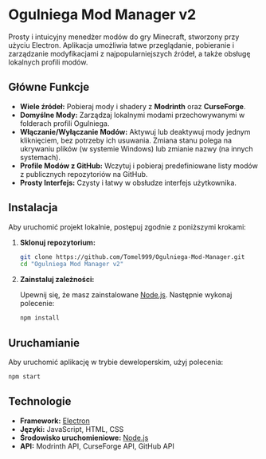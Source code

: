 # Ogulniega Mod Manager v2

Prosty i intuicyjny menedżer modów do gry Minecraft, stworzony przy użyciu Electron. Aplikacja umożliwia łatwe przeglądanie, pobieranie i zarządzanie modyfikacjami z najpopularniejszych źródeł, a także obsługę lokalnych profili modów.

## Główne Funkcje

- **Wiele źródeł:** Pobieraj mody i shadery z **Modrinth** oraz **CurseForge**.
- **Domyślne Mody:** Zarządzaj lokalnymi modami przechowywanymi w folderach profili Ogulniega.
- **Włączanie/Wyłączanie Modów:** Aktywuj lub deaktywuj mody jednym kliknięciem, bez potrzeby ich usuwania. Zmiana stanu polega na ukrywaniu plików (w systemie Windows) lub zmianie nazwy (na innych systemach).
- **Profile Modów z GitHub:** Wczytuj i pobieraj predefiniowane listy modów z publicznych repozytoriów na GitHub.
- **Prosty Interfejs:** Czysty i łatwy w obsłudze interfejs użytkownika.

## Instalacja

Aby uruchomić projekt lokalnie, postępuj zgodnie z poniższymi krokami:

1.  **Sklonuj repozytorium:**
    ```bash
    git clone https://github.com/Tomel999/Ogulniega-Mod-Manager.git
    cd "Ogulniega Mod Manager v2"
    ```

2.  **Zainstaluj zależności:**

    Upewnij się, że masz zainstalowane [Node.js](https://nodejs.org/). Następnie wykonaj polecenie:
    ```bash
    npm install
    ```

## Uruchamianie

Aby uruchomić aplikację w trybie deweloperskim, użyj polecenia:

```bash
npm start
```

## Technologie

- **Framework:** [Electron](https://www.electronjs.org/)
- **Języki:** JavaScript, HTML, CSS
- **Środowisko uruchomieniowe:** [Node.js](https://nodejs.org/)
- **API:** Modrinth API, CurseForge API, GitHub API
